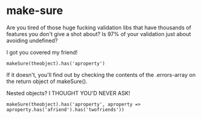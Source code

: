 # make-sure
Are you tired of those huge fucking validation libs that have thousands of features you don't give a shot about? Is 97% of your validation just about avoiding undefined?

I got you covered my friend! 
```
makeSure(theobject).has('aproperty')
```
If it doesn't, you'll find out by checking the contents of the .errors-array on the return object of makeSure(). 

Nested objects? I THOUGHT YOU'D NEVER ASK! 

```
makeSure(theobject).has('aproperty', aproperty => aproperty.has('afriend').has('twofriends'))
```
